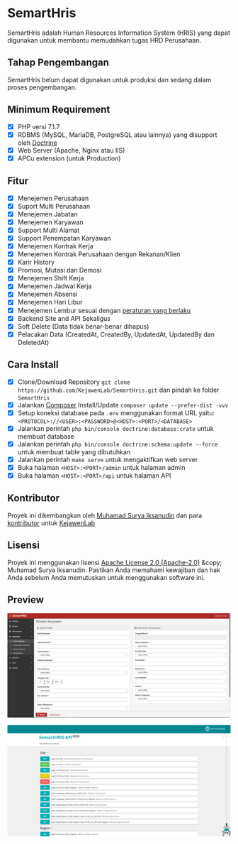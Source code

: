 # SemartHris

SemartHris adalah Human Resources Information System (HRIS) yang dapat digunakan untuk membantu memudahkan tugas HRD Perusahaan.

## Tahap Pengembangan

SemartHris belum dapat digunakan untuk produksi dan sedang dalam proses pengembangan.

## Minimum Requirement

- [X] PHP versi 7.1.7
- [X] RDBMS (MySQL, MariaDB, PostgreSQL atau lainnya) yang disupport oleh [Doctrine](http://docs.doctrine-project.org/projects/doctrine-dbal/en/latest/reference/platforms.html)
- [X] Web Server (Apache, Nginx atau IIS)
- [X] APCu extension (untuk Production)

## Fitur

- [X] Menejemen Perusahaan
- [X] Suport Multi Perusahaan
- [X] Menejemen Jabatan
- [X] Menejemen Karyawan
- [X] Support Multi Alamat
- [X] Support Penempatan Karyawan
- [X] Menejemen Kontrak Kerja
- [X] Menejemen Kontrak Perusahaan dengan Rekanan/Klien
- [X] Karir History
- [X] Promosi, Mutasi dan Demosi
- [X] Menejemen Shift Kerja
- [X] Menejemen Jadwal Kerja
- [X] Menejemen Absensi
- [X] Menejemen Hari Libur
- [X] Menejemen Lembur sesuai dengan [peraturan yang berlaku](https://gajimu.com/main/pekerjaan-yanglayak/kompensasi/upah-lembur)
- [X] Backend Site and API Sekaligus
- [X] Soft Delete (Data tidak benar-benar dihapus)
- [X] Pelacakan Data (CreatedAt, CreatedBy, UpdatedAt, UpdatedBy dan DeletedAt)

## Cara Install

- [X] Clone/Download Repository `git clone https://github.com/KejawenLab/SemartHris.git` dan pindah ke folder `SemartHris`
- [X] Jalankan [Composer](https://getcomposer.org/download) Install/Update `composer update --prefer-dist -vvv`
- [X] Setup koneksi database pada `.env` menggunakan format URL yaitu: `<PROTOCOL>://<USER>:<PASSWORD>@<HOST>:<PORT>/<DATABASE>`
- [X] Jalankan perintah `php bin/console doctrine:database:crate` untuk membuat database
- [X] Jalankan perintah `php bin/console doctrine:schema:update --force` untuk membuat table yang dibutuhkan
- [X] Jalankan perintah `make serve` untuk mengaktifkan web server
- [X] Buka halaman `<HOST>:<PORT>/admin` untuk halaman admin
- [X] Buka halaman `<HOST>:<PORT>/api` untuk halaman API

## Kontributor

Proyek ini dikembangkan oleh [Muhamad Surya Iksanudin](https://github.com/ad3n) dan para [kontributor](https://github.com/KejawenLab/SemartHris/graphs/contributors)
untuk [KejawenLab](https://github.com/KejawenLab)

## Lisensi

Proyek ini menggunakan lisensi [Apache License 2.0 (Apache-2.0)](https://tldrlegal.com/license/apache-license-2.0-(apache-2.0)) &copy; Muhamad Surya Iksanudin. 
Pastikan Anda memahami kewajiban dan hak Anda sebelum Anda memutuskan untuk menggunakan software ini.

## Preview

![SemartHris Preview](preview.png)

![SemartHris API Preview](api-preview.png)
